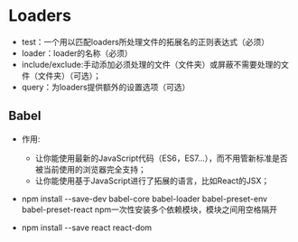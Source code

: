 
# Loaders
* test：一个用以匹配loaders所处理文件的拓展名的正则表达式（必须）
* loader：loader的名称（必须）
* include/exclude:手动添加必须处理的文件（文件夹）或屏蔽不需要处理的文件（文件夹）（可选）；
* query：为loaders提供额外的设置选项（可选）

## Babel

* 作用:
    * 让你能使用最新的JavaScript代码（ES6，ES7...），而不用管新标准是否被当前使用的浏览器完全支持；
    * 让你能使用基于JavaScript进行了拓展的语言，比如React的JSX；

* npm install --save-dev babel-core babel-loader babel-preset-env babel-preset-react
  npm一次性安装多个依赖模块，模块之间用空格隔开
  
* npm install --save react react-dom

